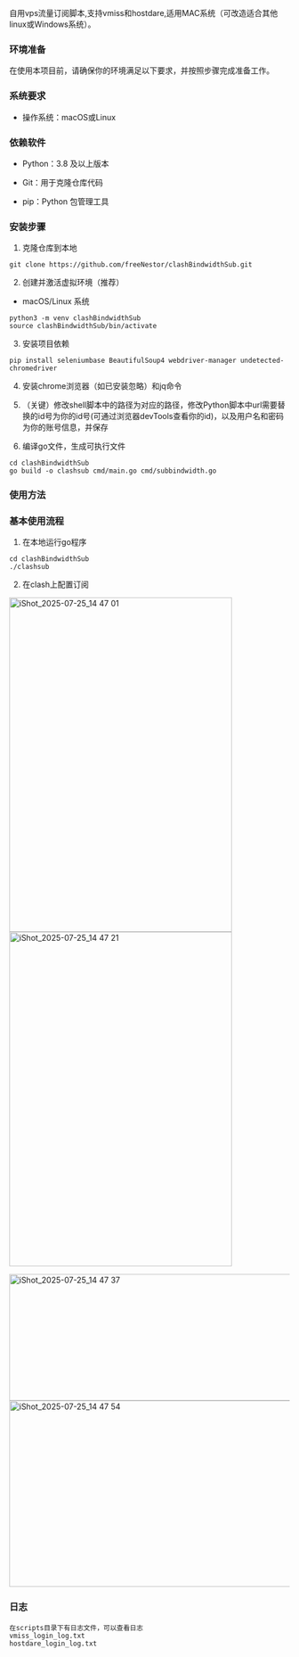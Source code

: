 自用vps流量订阅脚本,支持vmiss和hostdare,适用MAC系统（可改造适合其他linux或Windows系统）。

### 环境准备&#xA;

在使用本项目前，请确保你的环境满足以下要求，并按照步骤完成准备工作。

### 系统要求&#xA;

*   操作系统：macOS或Linux

### 依赖软件&#xA;

*   Python：3.8 及以上版本

*   Git：用于克隆仓库代码

*   pip：Python 包管理工具

### 安装步骤&#xA;

1.  克隆仓库到本地

```
git clone https://github.com/freeNestor/clashBindwidthSub.git
```

2.  创建并激活虚拟环境（推荐）

*   macOS/Linux 系统

```
python3 -m venv clashBindwidthSub
source clashBindwidthSub/bin/activate
```

3.  安装项目依赖

```
pip install seleniumbase BeautifulSoup4 webdriver-manager undetected-chromedriver
```

4.  安装chrome浏览器（如已安装忽略）和jq命令

5.  （关键）修改shell脚本中的路径为对应的路径，修改Python脚本中url需要替换的id号为你的id号(可通过浏览器devTools查看你的id)，以及用户名和密码为你的账号信息，并保存

6.  编译go文件，生成可执行文件

```
cd clashBindwidthSub
go build -o clashsub cmd/main.go cmd/subbindwidth.go
```

### 使用方法&#xA;

### 基本使用流程&#xA;

1.  在本地运行go程序

```
cd clashBindwidthSub
./clashsub
```

2.  在clash上配置订阅

<img width="400" height="600" alt="iShot_2025-07-25_14 47 01" src="https://github.com/user-attachments/assets/dc4d0a6f-8f1f-408d-9611-2e18a2fd6e9f" /><img width="400" height="600" alt="iShot_2025-07-25_14 47 21" src="https://github.com/user-attachments/assets/f2104f45-9ec3-4e6f-a824-684f53c21ba4" />

<img width="994" height="227" alt="iShot_2025-07-25_14 47 37" src="https://github.com/user-attachments/assets/d687f991-39af-4629-835f-708bb7971e1b" />
<img width="978" height="334" alt="iShot_2025-07-25_14 47 54" src="https://github.com/user-attachments/assets/70bd2f29-8695-4ce0-8926-afb41ed7916d" />


### 日志&#xA;

```
在scripts目录下有日志文件，可以查看日志
vmiss_login_log.txt
hostdare_login_log.txt
```
